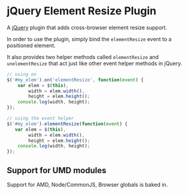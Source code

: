 # jQuery Element Resize Plugin

A [jQuery](http://jquery.com/) plugin that adds cross-browser element resize support.

In order to use the plugin, simply bind the `elementResize` event to a positioned element.

It also provides two helper methods called `elementResize` and `unelementResize`
that act just like other event helper methods in jQuery.

```js
// using on
$('#my_elem').on('elementResize', function(event) {
    var elem = $(this),
        width = elem.width(), 
        height = elem.height();
    console.log(width, height);
});

// using the event helper
$('#my_elem').elementResize(function(event) {
   var elem = $(this),
        width = elem.width(), 
        height = elem.height();
    console.log(width, height);
});
```

## Support for UMD modules

Support for AMD, Node/CommonJS, Browser globals is baked in.